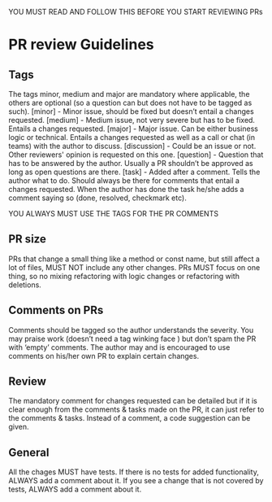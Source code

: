 YOU MUST READ AND FOLLOW THIS BEFORE YOU START REVIEWING PRs

# PR review Guidelines
## Tags
The tags minor, medium and major are mandatory where applicable, the others are optional (so a question can but does not have to be tagged as such).
[minor] - Minor issue, should be fixed but doesn’t entail a changes requested.
[medium] - Medium issue, not very severe but has to be fixed. Entails a changes requested.
[major] - Major issue. Can be either business logic or technical. Entails a changes requested as well as a call or chat (in teams) with the author to discuss.
[discussion] - Could be an issue or not. Other reviewers' opinion is requested on this one.
[question] - Question that has to be answered by the author. Usually a PR shouldn’t be approved as long as open questions are there.
[task] - Added after a comment. Tells the author what to do. Should always be there for comments that entail a changes requested. When the author has done the task he/she adds a comment saying so (done, resolved, checkmark etc).

YOU ALWAYS MUST USE THE TAGS FOR THE PR COMMENTS

## PR size
PRs that change a small thing like a method or const name, but still affect a lot of files, MUST NOT include any other changes.
PRs MUST focus on one thing, so no mixing refactoring with logic changes or refactoring with deletions.

## Comments on PRs
Comments should be tagged so the author understands the severity.
You may praise work (doesn’t need a tag winking face ) but don’t spam the PR with ‘empty’ comments.
The author may and is encouraged to use comments on his/her own PR to explain certain changes.

## Review
The mandatory comment for changes requested can be detailed but if it is clear enough from the comments & tasks made on the PR, it can just refer to the comments & tasks.
Instead of a comment, a code suggestion can be given.

## General
All the chages MUST have tests.
If there is no tests for added functionality, ALWAYS add a comment about it.
If you see a change that is not covered by tests, ALWAYS add a comment about it.
